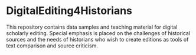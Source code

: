 # DigitalEditing4Historians

This repository contains data samples and teaching material for digital scholarly editing. Special emphasis is placed on the challenges of historical sources and the needs of historians who wish to create editions as tools of text comparison and source criticism.


